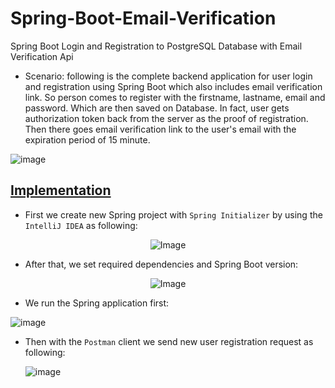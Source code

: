 # Spring-Boot-Email-Verification
Spring Boot Login and Registration to PostgreSQL Database with Email Verification Api

- Scenario: following is the complete backend application for user login and registration using Spring Boot which also includes email verification link. So person comes to register with the firstname, lastname, email and password. Which are then saved on Database. In fact, user gets authorization token back from the server as the proof of registration. Then there goes email verification link to the user's email with the expiration period of 15 minute.

![image](https://github.com/af4092/Spring-Boot-Email-Verification/assets/24220136/253f466c-ed3f-40ff-b523-b41333aef16d)

## [Implementation]()

- First we create new Spring project with `Spring Initializer` by using the `IntelliJ IDEA` as following:
  
<p align="center">
  <img src="https://github.com/af4092/Spring-Boot-Email-Verification/assets/24220136/2e57de2c-4dd1-49f8-91d6-f2f30a6d26da.png" alt="Image">
</p>

- After that, we set required dependencies and Spring Boot version:

<p align="center">
  <img src="https://github.com/af4092/Spring-Boot-Email-Verification/assets/24220136/1655cc5f-01a0-4c35-9c68-f5d976fc7ce6.png" alt="Image">
</p>

- We run the Spring application first:
  
![image](https://github.com/af4092/Spring-Boot-Email-Verification/assets/24220136/c9ca4eb6-beb2-43f9-8325-bf7490bdd91f)

- Then with the `Postman` client we send new user registration request as following:

  ![image](https://github.com/af4092/Spring-Boot-Email-Verification/assets/24220136/af9101c7-870b-4d57-ad15-39b65ca80fbb)



